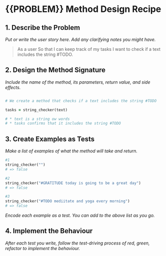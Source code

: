 # {{PROBLEM}} Method Design Recipe

## 1. Describe the Problem

_Put or write the user story here. Add any clarifying notes you might have._

> As a user
> So that I can keep track of my tasks
> I want to check if a text includes the string #TODO.

## 2. Design the Method Signature

_Include the name of the method, its parameters, return value, and side effects._

```ruby

# We create a method that checks if a text includes the string #TODO

tasks = string_checker(text)

# * text is a string ow words
# * tasks confirms that it includes the string #TODO
```

## 3. Create Examples as Tests

_Make a list of examples of what the method will take and return._

```ruby
#1
string_checker("")
# => false

#2
string_checker("#GRATITUDE today is going to be a great day")
# => false

#3
string_checker("#TODO mediitate and yoga every morning")
# => false

```

_Encode each example as a test. You can add to the above list as you go._

## 4. Implement the Behaviour

_After each test you write, follow the test-driving process of red, green, refactor to implement the behaviour._